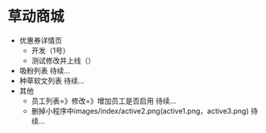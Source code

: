 # 草动商城
* 优惠券详情页
    - 开发（1号）
    - 测试修改并上线（）
* 吸粉列表 待续...
* 种草软文列表 待续...
* 其他
    - 员工列表=》修改=》增加员工是否启用 待续...
    - 删掉小程序中images/index/active2.png(active1.png，active3.png) 待续...

